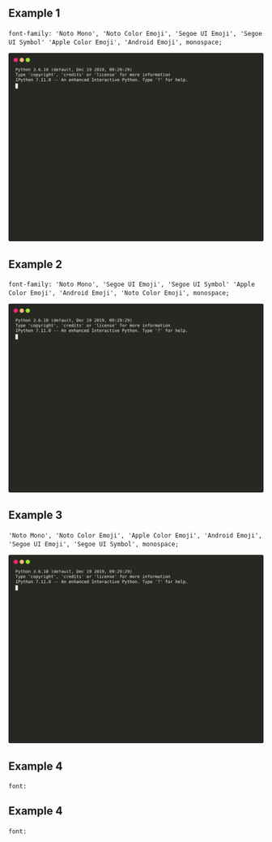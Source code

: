 ## Example 1
`font-family: 'Noto Mono', 'Noto Color Emoji', 'Segoe UI Emoji', 'Segoe UI Symbol' 'Apple Color Emoji', 'Android Emoji', monospace;`
<p align="center">
  <img src="https://raw.githubusercontent.com/Ambro17/graphql-schema-diff/animations/images/last100.svg?sanitize=true" title="Usage">
</p>

## Example 2
`font-family: 'Noto Mono', 'Segoe UI Emoji', 'Segoe UI Symbol' 'Apple Color Emoji', 'Android Emoji', 'Noto Color Emoji', monospace;`
<p align="center">
  <img src="https://raw.githubusercontent.com/Ambro17/graphql-schema-diff/animations/images/last101.svg?sanitize=true" title="Usage">
</p>

## Example 3
`'Noto Mono', 'Noto Color Emoji', 'Apple Color Emoji', 'Android Emoji', 'Segoe UI Emoji', 'Segoe UI Symbol', monospace;`
<p align="center">
  <img src="https://raw.githubusercontent.com/Ambro17/graphql-schema-diff/animations/images/last101.svg?sanitize=true" title="Usage">
</p>

## Example 4
`font:`

## Example 4
`font:`
